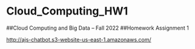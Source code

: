 # Cloud_Computing_HW1

##Cloud Computing and Big Data – Fall 2022
##Homework Assignment 1

http://ajs-chatbot.s3-website-us-east-1.amazonaws.com/

